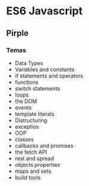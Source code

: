 # ES6 Javascript

## Pirple

### Temas

* Data Types
* Variables and constants
* if statements and operators
* functions
* switch statements
* loops
* the DOM
* events
* template literals
* Distructuring
* exceptios
* OOP
* classes
* callbacks and promises
* the fetch API
* rest and spread
* objects properties
* maps and sets
* build tools


